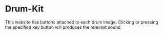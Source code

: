 # Drum-Kit
This website has buttons attached to each drum image. Clicking or pressing the specified key button will produces the relevant sound.
